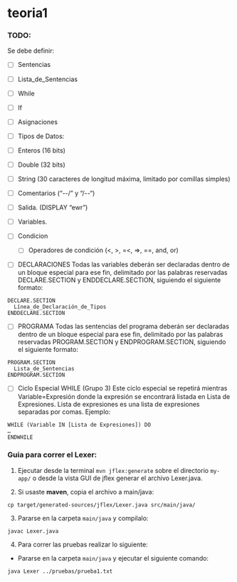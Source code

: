 # teoria1

### TODO:

Se debe definir:

- [ ] Sentencias
- [ ] Lista_de_Sentencias

- [ ] While
- [ ] If
- [ ] Asignaciones
- [ ]  Tipos de Datos:
  - [ ] Enteros (16 bits)
  - [ ] Double (32 bits)
  - [ ] String (30 caracteres de longitud máxima, limitado por comillas simples)
- [ ] Comentarios (“--/” y “/--“)
- [ ] Salida. (DISPLAY “ewr”)
- [ ] Variables.
- [ ] Condicion
  - [ ] Operadores de condición (<, >, =<, =>, ==, and, or)
- [ ] DECLARACIONES
Todas las variables deberán ser declaradas dentro de un bloque especial para ese fin, delimitado por las palabras reservadas DECLARE.SECTION y ENDDECLARE.SECTION, siguiendo el siguiente formato:
```
DECLARE.SECTION
  Línea_de_Declaración_de_Tipos
ENDDECLARE.SECTION
```
- [ ] PROGRAMA
Todas las sentencias del programa deberán ser declaradas dentro de un bloque especial para ese fin, delimitado por las palabras reservadas PROGRAM.SECTION y ENDPROGRAM.SECTION, siguiendo el siguiente formato:
```
PROGRAM.SECTION
  Lista_de_Sentencias
ENDPROGRAM.SECTION
```
- [ ] Ciclo Especial WHILE (Grupo 3)
Este ciclo especial se repetirá mientras Variable=Expresión donde la expresión se encontrará listada en Lista de Expresiones.
Lista de expresiones es una lista de expresiones separadas por comas.
Ejemplo:
```
WHILE (Variable IN [Lista de Expresiones]) DO
…
ENDWHILE
```


### Guia para correr el Lexer:

1. Ejecutar desde la terminal `mvn jflex:generate` sobre el directorio `my-app/` o desde la vista GUI de jflex generar el archivo Lexer.java.

2. Si usaste **maven**, copia el archivo a main/java:

`cp target/generated-sources/jflex/Lexer.java src/main/java/`

3. Pararse en la carpeta `main/java` y compilalo:
```
javac Lexer.java
```

4. Para correr las pruebas realizar lo siguiente:

- Pararse en la carpeta `main/java` y ejecutar el siguiente comando:
```
java Lexer ../pruebas/prueba1.txt
```

